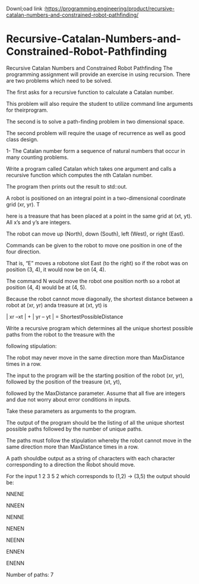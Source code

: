 Downl;oad link :https://programming.engineering/product/recursive-catalan-numbers-and-constrained-robot-pathfinding/

# Recursive-Catalan-Numbers-and-Constrained-Robot-Pathfinding
Recursive Catalan Numbers and Constrained Robot Pathfinding
The programming assignment will provide an exercise in using recursion. There are two problems which need to be solved.

The first asks for a recursive function to calculate a Catalan number.

This problem will also require the student to utilize command line arguments for theirprogram.

The second is to solve a path-finding problem in two dimensional space.

The second problem will require the usage of recurrence as well as good class design.

1- The Catalan number form a sequence of natural numbers that occur in many counting problems.

Write a program called Catalan which takes one argument and calls a recursive function which computes the nth Catalan number.

The program then prints out the result to std::out.

A robot is positioned on an integral point in a two-dimensional coordinate grid (xr, yr). T

here is a treasure that has been placed at a point in the same grid at (xt, yt). All x’s and y’s are integers.

The robot can move up (North), down (South), left (West), or right (East).

Commands can be given to the robot to move one position in one of the four direction.

That is, “E” moves a robotone slot East (to the right) so if the robot was on position (3, 4), it would now be on (4, 4).

The command N would move the robot one position north so a robot at position (4, 4) would be at (4, 5).

Because the robot cannot move diagonally, the shortest distance between a robot at (xr, yr) anda treasure at (xt, yt) is

| xr –xt | + | yr – yt | = ShortestPossibleDistance

Write a recursive program which determines all the unique shortest possible paths from the robot to the treasure with the

following stipulation:

The robot may never move in the same direction more than MaxDistance times in a row.

The input to the program will be the starting position of the robot (xr, yr), followed by the position of the treasure (xt, yt),

followed by the MaxDistance parameter. Assume that all five are integers and due not worry about error conditions in inputs.

Take these parameters as arguments to the program.

The output of the program should be the listing of all the unique shortest possible paths followed by the number of unique paths.

The paths must follow the stipulation whereby the robot cannot move in the same direction more than MaxDistance times in a row.

A path shouldbe output as a string of characters with each character corresponding to a direction the Robot should move.

For the input 1 2 3 5 2 which corresponds to (1,2) -> (3,5) the output should be:

NNENE

NNEEN

NENNE

NENEN

NEENN

ENNEN

ENENN

Number of paths: 7
